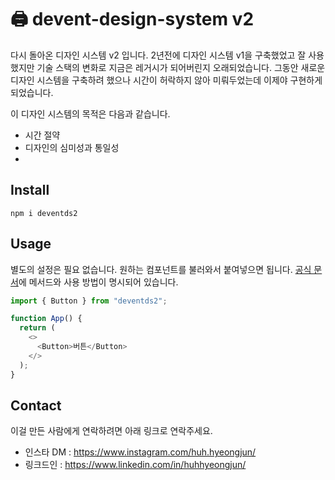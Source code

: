 # 🖨️ devent-design-system v2

다시 돌아온 디자인 시스템 v2 입니다. 2년전에 디자인 시스템 v1을 구축했었고 잘 사용했지만 기술 스택의 변화로 지금은 레거시가 되어버린지 오래되었습니다. 그동안 새로운 디자인 시스템을 구축하려 했으나 시간이 허락하지 않아 미뤄두었는데 이제야 구현하게 되었습니다.

이 디자인 시스템의 목적은 다음과 같습니다.

- 시간 절약
- 디자인의 심미성과 통일성
-

## Install

```
npm i deventds2
```

## Usage

별도의 설정은 필요 없습니다. 원하는 컴포넌트를 불러와서 붙여넣으면 됩니다. [공식 문서](https://design.devent.kr/)에 메서드와 사용 방법이 명시되어 있습니다.

```ts
import { Button } from "deventds2";

function App() {
  return (
    <>
      <Button>버튼</Button>
    </>
  );
}
```

## Contact

이걸 만든 사람에게 연락하려면 아래 링크로 연락주세요.

- 인스타 DM : https://www.instagram.com/huh.hyeongjun/
- 링크드인 : https://www.linkedin.com/in/huhhyeongjun/
